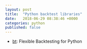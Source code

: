 ```yaml
---
layout: post
title:  "Python backtest libraries"
date:   2018-06-29 08:38:46 +0000
categories: python
published: false
---
```


* [bt](https://github.com/pmorissette/bt): Flexible Backtesting for Python
